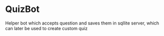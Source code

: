 # QuizBot
Helper bot which accepts question and saves them in sqllite server, which can later be used to create custom quiz 
